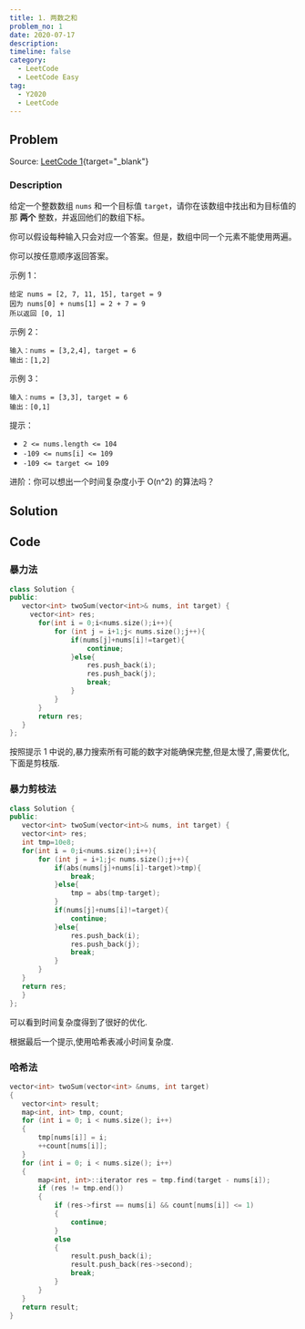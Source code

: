 ```yaml
---
title: 1. 两数之和
problem_no: 1
date: 2020-07-17
description: 
timeline: false
category:
  - LeetCode
  - LeetCode Easy
tag:
  - Y2020
  - LeetCode
---
```


<!-- more -->

## Problem

Source: [LeetCode 1](https://leetcode-cn.com/problems/two-sum/){target="_blank"}

### Description

给定一个整数数组 `nums` 和一个目标值 `target`，请你在该数组中找出和为目标值的那 **两个** 整数，并返回他们的数组下标。

你可以假设每种输入只会对应一个答案。但是，数组中同一个元素不能使用两遍。

你可以按任意顺序返回答案。


示例 1：

```text
给定 nums = [2, 7, 11, 15], target = 9
因为 nums[0] + nums[1] = 2 + 7 = 9
所以返回 [0, 1]
```

示例 2：

```text
输入：nums = [3,2,4], target = 6
输出：[1,2]
```

示例 3：

```text
输入：nums = [3,3], target = 6
输出：[0,1]
```

提示：

- `2 <= nums.length <= 104`
- `-109 <= nums[i] <= 109`
- `-109 <= target <= 109`

进阶：你可以想出一个时间复杂度小于 O(n^2) 的算法吗？

## Solution

## Code

### 暴力法

 ```cpp
class Solution {
public:
    vector<int> twoSum(vector<int>& nums, int target) {
      vector<int> res;
        for(int i = 0;i<nums.size();i++){
            for (int j = i+1;j< nums.size();j++){
                if(nums[j]+nums[i]!=target){
                    continue;
                }else{
                    res.push_back(i);
                    res.push_back(j);
                    break;
                }
            }
        }
        return res;
    }
};
```

按照提示 1 中说的,暴力搜索所有可能的数字对能确保完整,但是太慢了,需要优化,下面是剪枝版.

### 暴力剪枝法

 ```cpp
class Solution {
public:
    vector<int> twoSum(vector<int>& nums, int target) {
    vector<int> res;
    int tmp=10e8;
    for(int i = 0;i<nums.size();i++){
        for (int j = i+1;j< nums.size();j++){
            if(abs(nums[j]+nums[i]-target)>tmp){
                break;
            }else{
                tmp = abs(tmp-target);
            }
            if(nums[j]+nums[i]!=target){
                continue;
            }else{
                res.push_back(i);
                res.push_back(j);
                break;
            }
        }
    }
    return res;
    }
};
```

可以看到时间复杂度得到了很好的优化.

根据最后一个提示,使用哈希表减小时间复杂度.

### 哈希法

 ```cpp
vector<int> twoSum(vector<int> &nums, int target)
{
    vector<int> result;
    map<int, int> tmp, count;
    for (int i = 0; i < nums.size(); i++)
    {
        tmp[nums[i]] = i;
        ++count[nums[i]];
    }
    for (int i = 0; i < nums.size(); i++)
    {
        map<int, int>::iterator res = tmp.find(target - nums[i]);
        if (res != tmp.end())
        {
            if (res->first == nums[i] && count[nums[i]] <= 1)
            {
                continue;
            }
            else
            {
                result.push_back(i);
                result.push_back(res->second);
                break;
            }
        }
    }
    return result;
}
```
